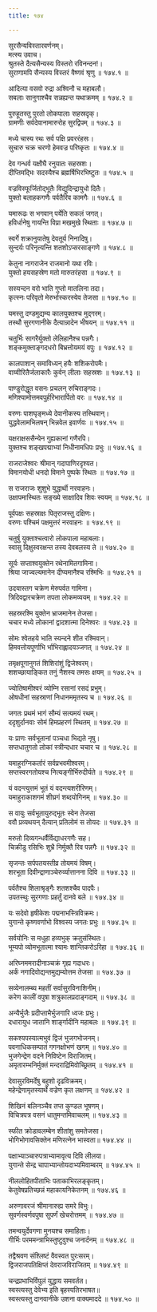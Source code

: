 ```yaml
---
title: १७४

---
```

सुरसैन्यविस्तारवर्णनम्।  
मत्स्य उवाच।  
श्रुतस्ते दैत्यसैन्यस्य विस्तरो रविनन्दन!।  
सुराणामपि सैन्यस्य विस्तरं वैष्णवं श्रृणु ॥ १७४.१ ॥  
  
आदित्या वसवो रुद्रा अश्विनौ च महाबलौ।  
सबलाः सानुगाश्चैव सन्नह्यन्त यथाक्रमम् ॥ १७४.२ ॥  
  
पुरुहूतस्तु पुरतो लोकपालाः सहस्रदृक्।  
ग्रामणीः सर्वदेवानामारुरोह सुरद्विपम् ॥ १७४.३ ॥  
  
मध्ये चास्य रथः सर्व पक्षि प्रवररंहसः।  
सुचारु चक्र चरणो हेमवज्र परिष्कृतः ॥ १७४.४ ॥  
  
देव गन्धर्व यक्षौघै रनुयातः सहस्रशः।  
दीप्तिमद्भिः सदस्यैश्च ब्रह्मर्षिभिरभिष्टुतः ॥ १७४.५ ॥  
  
वज्रविस्फूर्जितोद्भूतैः विद्युदिन्द्रायुधो दितैः।  
युक्तो बलाहकगणैः पर्वतैरिव कामगैः ॥ १७४.६ ॥  
  
यमारूढः स भगवान् पर्येति सकलं जगत्।  
हविर्धानेषु गायन्ति विप्रा मखमुखे स्थिताः ॥ १७४.७ ॥  
  
स्वर्गे शक्रानुयातेषु देवतूर्य निनादिषु।  
सुन्दर्यः परिनृत्यन्ति शतशोऽप्सरसाङ्गणे ॥ १७४.८ ॥  
  
केतुना नागराजेन राजमानो यथा रविः।  
युक्तो हयसहस्रेण मतो मारुतरंहसा ॥ १७४.९ ॥  
  
सस्यन्दन वरो भाति गुप्तो मातलिना तदा।  
कृत्स्नः परिवृतो मेरुर्भास्करस्येव तेजसा ॥ १७४.१० ॥  
  
यमस्तु दण्डमुद्यम्य कालयुक्तश्च मुद्गरम्।  
तस्थौ सुरगणानीके दैत्यान्नादेन भीषयन् ॥ १७४.११ ॥  
  
चतुर्भिः सागरैर्युक्तो लेलिहानैश्च पन्नगैः।  
शङ्कमुक्ताङ्गदधरो बिभ्रत्तोयमयं वपुः ॥ १७४.१२ ॥  
  
कालपाशान् समाविध्यन् हयैः शशिकरोपमैः।  
वाय्वीरितैर्जलाकारैः कुर्वन् लीलाः सहस्रशः ॥ १७४.१३ ॥  
  
पाण्डुरोद्धूत वसनः प्रचलन् रुचिराङ्गदः।  
मणिश्यामोत्तमवपुर्हरिभारार्पितो वरः ॥ १७४.१४ ॥  
  
वरुणः पाशघृङ्मध्ये देवानीकस्य तस्थिवान्।  
युद्धवेलामभिलषन् भिन्नवेल इवार्णवः ॥ १७४.१५ ॥  
  
यक्षराक्षससैन्येन गुह्यकानां गणैरपि।  
युक्तश्च शङ्खपद्माभ्यां निधीनामधिपः प्रभुः ॥ १७४.१६ ॥  
  
राजराजेश्वरः श्रीमान् गदापाणिरदृश्यत।  
विमानयोधी धनदो विमाने पुष्पके स्थितः ॥ १७४.१७ ॥  
  
स राजराजः शुशुभे युद्धार्थी नरवाहनः।  
उक्षापमास्थितः सङ्ख्ये साक्षादिव शिवः स्वयम् ॥ १७४.१८ ॥  
  
पूर्वपक्षः सहस्राक्षः पितृराजस्तु दक्षिणः।  
वरुणः पश्चिमं पक्षमुत्तरं नरवाहनः ॥ १७४.१९ ॥  
  
चतुर्षु युक्ताश्चत्वारो लोकपाला महाबलाः।  
स्वासु दिक्षुस्वरक्षन्त तस्य देवबलस्य ते ॥ १७४.२० ॥  
  
सूर्यः सप्ताश्वयुक्तेन रथेनामितगामिना।  
श्रिया जाज्वल्यमानेन दीप्यमानैश्च रश्मिभिः ॥ १७४.२१ ॥  
  
उदयास्तग चक्रेण मेरुपर्वत गामिना।  
त्रिदिवद्वारचक्रेण तपता लोकमव्ययम् ॥ १७४.२२ ॥  
  
सहस्ररश्मि युक्तेन भ्राजमानेन तेजसा।  
चचार मध्ये लोकानां द्वादशात्मा दिनेश्वरः ॥ १७४.२३ ॥  
  
सोमः श्वेतहये भाति स्यन्दने शीत रश्मिवान्।  
हिमवत्तोयपूर्णाभि र्भाभिराह्लादयञ्जगत् ॥ १७४.२४ ॥  
  
तमृक्षपूगानुगतं शिशिरांशुं द्विजेश्वरम्।  
शशच्छायाङ्कित तनुं नैशस्य तमसः क्षयम् ॥ १७४.२५ ॥  
  
ज्योतिषामीश्वरं व्योम्नि रसानां रसदं प्रभुम्।  
ओषधीनां सहस्राणां निधानममृतस्य च ॥ १७४.२६ ॥  
  
जगतः प्रथमं भागं सौम्यं सत्यमयं रथम्।  
ददृशुर्दानवाः सोमं हिमप्रहरणं स्थितम् ॥ १७४.२७ ॥  
  
यः प्राणः सर्वभूतानां पञ्चधा भिद्यते नृषु।  
सप्तधातुगतो लोकां स्त्रीन्दधार चचार च ॥ १७४.२८ ॥  
  
यमाहुरग्निकर्तारं सर्वप्रभवमीश्वरम्।  
सप्तस्वरगतोयश्च नित्यङ्गीर्भिरुदीर्यते ॥ १७४.२९ ॥  
  
यं वदन्त्युत्तमं भूतं यं वदन्त्यशरीरिणम्।  
यमाहुराकाशगमं शीघ्रगं शब्दयोगिनम् ॥ १७४.३० ॥  
  
स वायुः सर्वभूतायुरुद्भूतः स्वेन तेजसा  
ववौ प्रव्यथयन् दैत्यान् प्रतिलोमं स तोयदः ॥ १७४.३१ ॥  
  
मरुतो दिव्यगन्धर्वैर्विद्याधरगणैः सह।  
चिक्रीडु रसिभिः शुभ्रै निर्मुक्तै रिव पन्नगैः ॥ १७४.३२ ॥  
  
सृजन्तः सर्पपतयस्तीव्र तोयमयं विषम्।  
शरभूता दिवीन्द्राणाञ्चेरुर्व्यात्तानना दिवि ॥ १७४.३३ ॥  
  
पर्वतैश्च शिलाश्रृङ्गैः शतशश्चैव पादपैः।  
उपतस्थुः सुरगणाः प्रहर्तुं दानवे बले ॥ १७४.३४ ॥  
  
यः सदेवो हृषीकेशः पद्मनाभस्त्रिविक्रमः।  
युगान्ते कृष्णवर्णाभो विश्वस्य जगतः प्रभुः ॥ १७४.३५ ॥  
  
सर्वयोनिः स मधुहा हव्यभुक् क्रतुसंस्थितः।  
भूम्यपो व्योमभूतात्मा श्यामः शान्तिकरोऽरिहा ॥ १७४.३६ ॥  
  
अरिघ्नममरादीनाञ्चक्रं गृह्य गदाधरः।  
अर्कं नगादिवोद्यन्तमुद्यम्योत्तम तेजसा ॥ १७४.३७ ॥  
  
सव्येनालम्ब्य महतीं सर्वासुरविनाशिनीम्।  
करेण कालीं वपुषा शत्रुकालप्रदाङ्गदाम् ॥ १७४.३८ ॥  
  
अन्यैर्भुजैः प्रदीप्ताभैर्भुजगारि ध्वजः प्रभुः।  
दधारायुध जातानि शार्ङ्गादीनि महाबलः ॥ १७४.३९ ॥  
  
सकश्यपस्यात्मभुवं द्विजं भुजगभोजनम्।  
पवनाधिकसम्पातं गगनक्षोभणं खगम् ॥ १७४.४० ॥  
भुजगेन्द्रेण वदने निविष्टेन विराजितम्।  
अमृतारम्भनिर्मुक्तं मन्दराद्रिमिवोच्छ्रितम् ॥ १७४.४१ ॥  
  
देवासुरविमर्देषु बहुशो दृढविक्रमम्।  
महेन्द्रेणामृतस्यार्थे वज्रेण कृत लक्षणम् ॥ १७४.४२ ॥  
  
शिखिनं बलिनञ्चैव तप्त कुण्डल भूषणम्।  
विचित्रपत्र वसनं धातुमन्तमिवाचलम् ॥ १७४.४३ ॥  
  
स्फीत क्रोडावलम्बेन शीतांशु समतेजसा।  
भोगिभोगावसिक्तेन मणिरत्नेन भास्वता॥ १७४.४४ ॥  
  
पक्षाभ्याञ्चारुपत्राभ्यामावृत्य दिवि लीलया।  
युगान्ते सेन्द्र चापाभ्यान्तोयदाभ्यमिवाम्बरम् ॥ १७४.४५ ॥  
  
नीललोहितपीताभिः पताकाभिरलङ्कृतम्।  
केतुवेषप्रतिच्छन्नं महाकायनिकेतनम् ॥ १७४.४६ ॥  
  
अरुणावरजं श्रीमानारुह्य समरे विभुः।  
सुवर्णस्वर्णवपुषा सुपर्णं खेचरोत्तमम् ॥ १७४.४७ ॥  
  
तमन्वयुर्देवगणा मुनयश्च समाहिताः।  
गीर्भिः परममन्त्राभिस्तुष्टुवुश्च जनार्दनम् ॥ १७४.४८ ॥  
  
तद्वैश्रवण संश्लिष्टं वैवस्वत पुरःसरम्।  
द्विजराजपतिक्षिप्तं देवराजविराजितम् ॥ १७४.४९ ॥  
  
चन्द्रप्रभाभिर्विपुलं युद्धाय समवर्तत।  
स्वस्त्यस्तु देवेभ्य इति बृहस्पतिरभाषत॥  
स्वस्त्यस्तु दानवानीके उशना वाक्यमाददे ॥ १७४.५० ॥